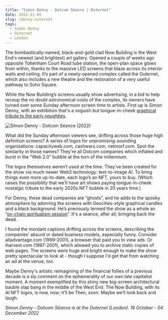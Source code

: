 ```yaml
---
title: "Simon Denny - Dotcom Séance | Outernet"
date: 2022-11-05
slug: /denny-outernet
tags:
  - Simon Denny
  - Outernet
  - London
---
```


The bombastically-named, black-and-gold clad Now Building is the West End's newest (and brightest) art gallery. Opened a couple of weeks ago opposite Tottenham Court Road tube station, the open-plan space glows from within, thanks to the massive LED screens that blaze across its interior walls and ceiling. It’s part of a newly-opened complex called the Outernet, which also includes a new theatre and the restoration of a very useful pathway to Soho Square.

While the Now Building’s screens usually show advertising, in a bid to help recoup the no doubt astronomical costs of the complex, its owners have turned over some Sunday afternoon screen time to artists. First up is Simon Denny, with an exhibition that's a voguish but tongue-in-cheek [graphical tribute to the early noughties](https://www.outernetglobal.com/news/outernet-arts-to-launch-with-simon-denny).

![Simon Denny - Dotcom Séance (2022)](/denny-outernet-1.jpg)

What did the Sunday afternoon viewers see, drifting across those huge high definition screens? A series of logos for unpromising-sounding organisations: capacityweb.com, cashwars.com, netmorf.com. Spot the similarity in those names? They're all Dotcom companies which inflated and burst in the “Web 2.0” bubble at the turn of the millennium.

The logos themselves weren’t used at the time. They’ve been created for the show via much newer Web3 technology: text-to-image AI. To bring things even more up-to-date, each logo’s an NFT, yours to buy. (Which raises the possibility that we’ll have art shows paying tongue-in-cheek nostalgic tribute to the early 2020s NFT bubble in 20 years time.)

For Denny, these dead companies are “ghosts”, and he adds to the spooky atmosphere by adorning the screens with Geocities-style graphical candles and a black background. He’s previously termed the show as a whole an “[on-chain spiritualism session](https://www.dotcomseance.com/)”. It's a seance, after all; bringing back the dead.

I found the mordant captions drifting across the screens, describing the companies’ absurd or dated business models, especially funny. Consider alladvantage.com (1999-2001), a browser that paid you to view ads. Or iharvest.com (1997-2001), which allowed you to archive static copies of web pages. The screens were huge and bright enough to make the show pretty spectacular to look at - though I suppose I'd get that from watching an ad at the venue, too.

Maybe Denny's artistic reimagining of the financial follies of a previous decade is a sly comment on the ephemerality of our own late capitalist moment. A moment exemplified by this shiny new big-screen architectural bauble slap bang in the middle of the West End. The Now Building, with its AI NFT logos, is now, now; it’ll be Then, soon. Maybe we’ll look back and laugh.

*Simon Denny - Dotcom Séance is at the Outernet (London). 16 October - 04 December 2022*
